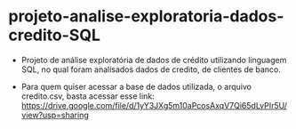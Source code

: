 # projeto-analise-exploratoria-dados-credito-SQL
- Projeto de análise exploratória de dados de crédito utilizando linguagem SQL, no qual foram analisados dados de credito, de clientes de banco.

- Para quem quiser acessar a base de dados utilizada, o arquivo credito.csv, basta acessar esse link: https://drive.google.com/file/d/1yY3JXg5m10aPcosAxqV7Qi65dLvPIr5U/view?usp=sharing 
